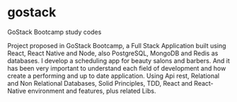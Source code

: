 # gostack
GoStack Bootcamp study codes

Project proposed in GoStack Bootcamp, a Full Stack Application built using React, React Native and Node, also PostgreSQL, MongoDB and Redis as databases. 
I develop a scheduling app for beauty salons and barbers. 
And it has been very important to understand each field of development and how create a performing and up to date application. 
Using Api rest, Relational and Non Relational Databases, Solid Principles, TDD, React and React-Native environment and features, plus related Libs. 
